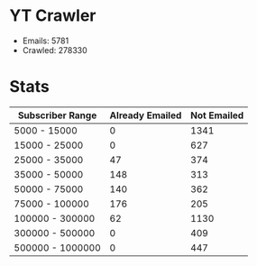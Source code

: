 # YT Crawler
- Emails: 5781
- Crawled: 278330

# Stats
| Subscriber Range  | Already Emailed | Not Emailed |
|-------|-------|-------|
| 5000 - 15000 | 0 | 1341 |
| 15000 - 25000 | 0 | 627 |
| 25000 - 35000 | 47 | 374 |
| 35000 - 50000 | 148 | 313 |
| 50000 - 75000 | 140 | 362 |
| 75000 - 100000 | 176 | 205 |
| 100000 - 300000 | 62 | 1130 |
| 300000 - 500000 | 0 | 409 |
| 500000 - 1000000 | 0 | 447 |
